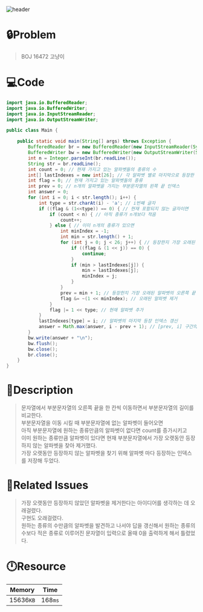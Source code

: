 ![header](https://capsule-render.vercel.app/api?type=waving&height=200&color=0:B2E6FF,100:FFB2D6&text=BOJ%2016472&fontColor=FFFFFF&fontAlign=80&fontAlignY=35&fontSize=50)

# **🔒Problem**

> BOJ 16472 고냥이

# 💻**Code**

```java
import java.io.BufferedReader;
import java.io.BufferedWriter;
import java.io.InputStreamReader;
import java.io.OutputStreamWriter;

public class Main {

    public static void main(String[] args) throws Exception {
        BufferedReader br = new BufferedReader(new InputStreamReader(System.in));
        BufferedWriter bw = new BufferedWriter(new OutputStreamWriter(System.out));
        int n = Integer.parseInt(br.readLine());
        String str = br.readLine();
        int count = 0; // 현재 가지고 있는 알파벳들의 종류의 수
        int[] lastIndexes = new int[26]; // 각 알파벳 별로 마지막으로 등장한 인덱스 저장하는 배열
        int flag = 0; // 현재 가지고 있는 알파벳들의 종류
        int prev = 0; // n개의 알파벳을 가지는 부분문자열의 왼쪽 끝 인덱스
        int answer = 0;
        for (int i = 0; i < str.length(); i++) {
            int type = str.charAt(i) - 'a'; // i번째 글자
            if ((flag & (1<<type)) == 0) { // 현재 포함되지 않는 글자이면
                if (count < n) { // 아직 종류가 n개보다 적음
                    count++;
                } else { // 이미 n개의 종류가 있으면
                    int minIndex = -1;
                    int min = str.length() + 1;
                    for (int j = 0; j < 26; j++) { // 등장한지 가장 오래된 알파벳 찾기
                        if ((flag & (1 << j)) == 0) {
                            continue;
                        }
                        if (min > lastIndexes[j]) {
                            min = lastIndexes[j];
                            minIndex = j;
                        }
                    }
                    prev = min + 1; // 등장한지 가장 오래된 알파벳의 오른쪽 끝 + 1로 갱신
                    flag &= ~(1 << minIndex); // 오래된 알파벳 제거
                }
                flag |= 1 << type; // 현재 알파벳 추가
            }
            lastIndexes[type] = i; // 알파벳의 마지막 등장 인덱스 갱신
            answer = Math.max(answer, i - prev + 1); // [prev, i] 구간의 길이로 비교
        }
        bw.write(answer + "\n");
        bw.flush();
        bw.close();
        br.close();
    }
}
```

# **🔑Description**

> 문자열에서 부분문자열의 오른쪽 끝을 한 칸씩 이동하면서 부분문자열의 길이를 비교한다.\
> 부분문자열을 이동 시킬 때 부분문자열에 없는 알파벳이 들어오면\
> 아직 부분문자열에 원하는 종류만큼의 알파벳이 없다면 count를 증가시키고\
> 이미 원하는 종류만큼 알파벳이 있다면 현재 부분문자열에서 가장 오랫동안 등장하지 않는 알파벳을 찾아 제거했다.\
> 가장 오랫동안 등장하지 않는 알파벳을 찾기 위해 알파벳 마다 등장하는 인덱스를 저장해 두었다.

# **📑Related Issues**

> 가장 오랫동안 등장하지 않았던 알파벳을 제거한다는 아이디어를 생각하는 데 오래걸렸다.\
> 구현도 오래걸렸다.\
> 원하는 종류의 수만큼의 알파벳을 발견하고 나서야 답을 갱신해서 원하는 종류의 수보다 적은 종류로 이루어진 문자열이 입력으로 올때 0을 출력하게 해서 틀렸었다.

# **🕛Resource**

| Memory    | Time    |
| --------- | ------- |
| 15636`KB` | 168`ms` |

